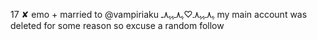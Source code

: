17 ✘ emo + married to @vampiriaku
ﮩ٨ـﮩﮩ٨ـ♡ﮩ٨ـﮩﮩ٨ـ
my main account was deleted for some reason so excuse a random follow 

